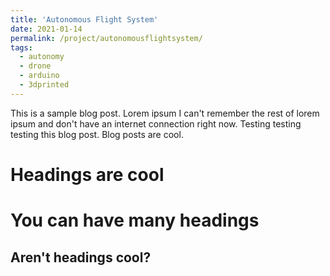 ```yaml
---
title: 'Autonomous Flight System'
date: 2021-01-14
permalink: /project/autonomousflightsystem/
tags:
  - autonomy
  - drone
  - arduino
  - 3dprinted
---
```


This is a sample blog post. Lorem ipsum I can't remember the rest of lorem ipsum and don't have an internet connection right now. Testing testing testing this blog post. Blog posts are cool.

Headings are cool
======

You can have many headings
======

Aren't headings cool?
------
